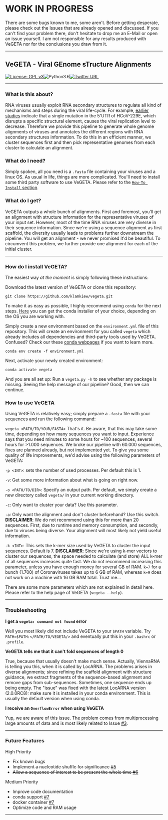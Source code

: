 # WORK IN PROGRESS
There are some bugs known to me, some aren't. Before getting desperate, please check out the Issues that are already opened and discussed. If you can't find your problem there, don't hesitate to drop me an E-Mail or open an issue yourself.
I am not responsible for any results produced with VeGETA nor for the conclusions you draw from it.

***
## VeGETA - Viral GEnome sTructure Alignments
[![License: GPL v3](https://img.shields.io/badge/License-GPL%20v3-blue.svg)](https://www.gnu.org/licenses/gpl-3.0)![Python3.6](https://img.shields.io/badge/Language-Python_3.6-steelblue.svg)[![Twitter URL](https://img.shields.io/twitter/url/https/twitter.com/klamkiewicz?label=%40klamkiewicz&style=social)](https://twitter.com/klamkiewicz)

***

### What is this about?
RNA viruses usually exploit RNA secondary structures to regulate all kind of mechanisms and steps during the viral life-cycle. For example, [earlier studies](https://www.sciencedirect.com/science/article/pii/S004268221730404X) indicate that a single mutation in the 5'UTR of HCoV-229E, which disrupts a specific structural element, causes the viral replication level to decrease. Therefore we provide this pipeline to generate whole genome alignments of viruses and annotates the different regions with RNA secondary structures information. To do this in an efficient manner, we cluster sequences first and then pick representative genomes from each cluster to calculate an alignment.

### What do I need?
Simply spoken, all you need is a `.fasta` file containing your viruses and a linux OS. As usual in life, things are more complicated. You'll need to install some third party software to use VeGETA. Please refer to the [`How-To Install` section](#how-do-i-install-vegeta).

### What do I get?
VeGETA outputs a whole bunch of alignments. First and foremost, you'll get an alignment with structure information for the representative viruses of your input set. However, most of the time RNA viruses are very diverse in their sequence information. Since we're using a sequence alignment as first scaffold, the diversity usually leads to problems further downstream the pipeline. You will get an alignment - we never promised it'd be beautiful. 
To circumvent this problem, we further provide one alignment for each of the initial cluster. 

***

### How do I install VeGETA?
The easiest way *at the moment* is simply following these instructions:

Download the latest version of VeGETA or clone this repository:

`git clone https://github.com/klamkiew/vegeta.git`

To make it as easy as possible, I highly recommend using `conda` for the next steps.
[Here](https://docs.conda.io/en/latest/miniconda.html) you can get the conda installer of your choice, depending on the OS you are working with.

Simply create a new environment based on the `environment.yml` file of this repository.
This will create an environment for you called `vegeta` which already includes all dependencies and third-party tools used by VeGETA. Confused? Check our these [conda webpages](https://docs.conda.io/en/latest/) if you want to learn more.

`conda env create -f environment.yml`


Next, activate your newly created environment:

`conda activate vegeta`

And you are all set up: Run a `vegeta.py -h` to see whether any package is missing. Seeing the help message of our pipeline? Good, then we can continue.

### How to use VeGETA
Using VeGETA is relatively easy; simply prepare a `.fasta` file with your sequences and run the following command:

`vegeta <PATH/TO/YOUR/FASTA>`
That's it. Be aware, that this may take some time, depending on how many sequences you want to input. Experience says that you need minutes to some hours for ~100 sequences, several hours for >1.000 sequences. We broke our pipeline with 60.000 sequences, fixes are planned already, but not implemented yet.
To give you some quality of life improvements, we'd advise using the following parameters of VeGETA:

`-p <INT>`: sets the number of used processes. Per default this is 1. 

`-v`: Get some more information about what is going on right now.

`-o <PATH/TO/DIR>`: Specify an output path. Per default, we simply create a new directory called `vegeta/` in your current working directory.

`-c`: Only want to cluster your data? Use this parameter.

`-a`: Only want the alignment and don't cluster beforehand? Use this switch.
 **DISCLAIMER**: We do not recommend using this for more than 20 sequences. First, due to runtime and memory consumption, and secondly, due to viruses being diverse. Your alignment will most likely not yield useful information.

 `-k <INT>`: This sets the k-mer size used by VeGETA to cluster the input sequences. Default is 7. 
 **DISCLAIMER**: Since we're using k-mer vectors to cluster our sequences, the space needed to calculate (and store) ALL k-mer of all sequences increases quite fast. We do not recommend increasing this parameter, unless you have enough money for several GB of RAM. `k=7` for a bunch (1.700) of Coronaviruses takes up to 6 GB of RAM, whereas `k=9` does not work on a machine with 16 GB RAM total. Trust me...

There are some more parameters which are not explained in detail here. Please refer to the help page of VeGETA (`vegeta --help`).

***

### Troubleshooting

**I get a `vegeta: command not found` error**

Well you most likely did not include VeGETA to your `$PATH` variable.
Try `PATH=$PATH:</PATH/TO/VEGETA/>` and eventually put this in your `.bashrc` or `.profile`.

**VeGETA tells me that it can't fold sequences of length 0**

True, because that usually doesn't make much sense. Actually, ViennaRNA is telling you this, when it is called by LocARNA. The problems arises in diverse alignments; since refining the scaffold alignment with structure guidance, we extract fragments of the sequence-based alignment and remove gaps from sub-sequences. Sometimes, one sequence ends up being empty. The "issue" was fixed with the latest LocARNA version (2.0.0RC8): make sure it is installed in your conda environment. This is usually the default version when using conda.

**I receive an `OverflowError` when using VeGETA**

Yup, we are aware of this issue. The problem comes from multiprocessing large amounts of data and is most likely related to Issue [#3](https://github.com/klamkiew/vegeta/issues/3).

***

### Future Features
High Priority
* Fix known bugs
* <s>Implement a nucleotide shuffle for significance [#5](https://github.com/klamkiew/vegeta/issues/5) </s>
* <s>Allow a sequence of interest to be present the whole time [#6](https://github.com/klamkiew/vegeta/issues/6)</s>

Medium Priority
* Improve code documentation
* conda support [#7](https://github.com/klamkiew/vegeta/issues/7)
* docker container [#7](https://github.com/klamkiew/vegeta/issues/7)
* Optimize code and RAM usage

***

